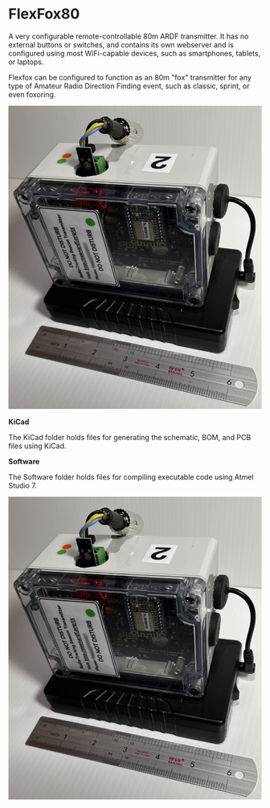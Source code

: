 # FlexFox80
A very configurable remote-controllable 80m ARDF transmitter. It has no external buttons or switches, and contains its own webserver and is configured using most WiFi-capable devices, such as smartphones, tablets, or laptops.

Flexfox can be configured to function as an 80m "fox" transmitter for any type of Amateur Radio Direction Finding event, such as classic, sprint, or even foxoring.  

![Docs/Proto-Flexfox4.jpeg](Docs/Proto-Flexfox4.jpeg)

<b>KiCad</b>

The KiCad folder holds files for generating the schematic, BOM, and PCB files using KiCad. 

<b>Software</b>

The Software folder holds files for compiling executable code using Atmel Studio 7. 

![Docs/Proto-Flexfox4.jpeg](Docs/Proto-Flexfox4.jpeg)
